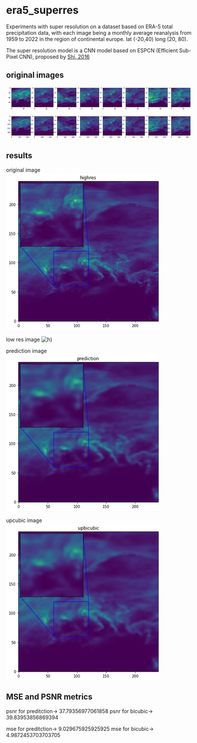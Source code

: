# era5_superres
Experiments with super resolution on a dataset based on ERA-5 total precipitation data, with each image being a monthly average reanalysis from 1959 to 2022 in the region of continental europe. lat (-20,40) long (20, 80).

The super resolution model is a CNN model based on ESPCN (Efficient Sub-Pixel CNN), proposed by [Shi, 2016](https://arxiv.org/abs/1609.05158)

## original images 
![orig](https://github.com/fmerizzi/era5_superres/blob/main/images/full_low.png)

## results

original image 
![h](https://github.com/fmerizzi/era5_superres/blob/main/images/higres.png)


low res image 
![h]([https://github.com/fmerizzi/era5_superres/blob/main/images/lowres.png))


prediction image  
![h](https://github.com/fmerizzi/era5_superres/blob/main/images/prediction.png)


upcubic image 
![h](https://github.com/fmerizzi/era5_superres/blob/main/images/upcubic.png)


## MSE and PSNR metrics 
psnr for preditction-> 37.79356977061858
psnr for bicubic-> 39.83953856869394



mse for preditction-> 9.029675925925925
mse for bicubic-> 4.9872453703703705
